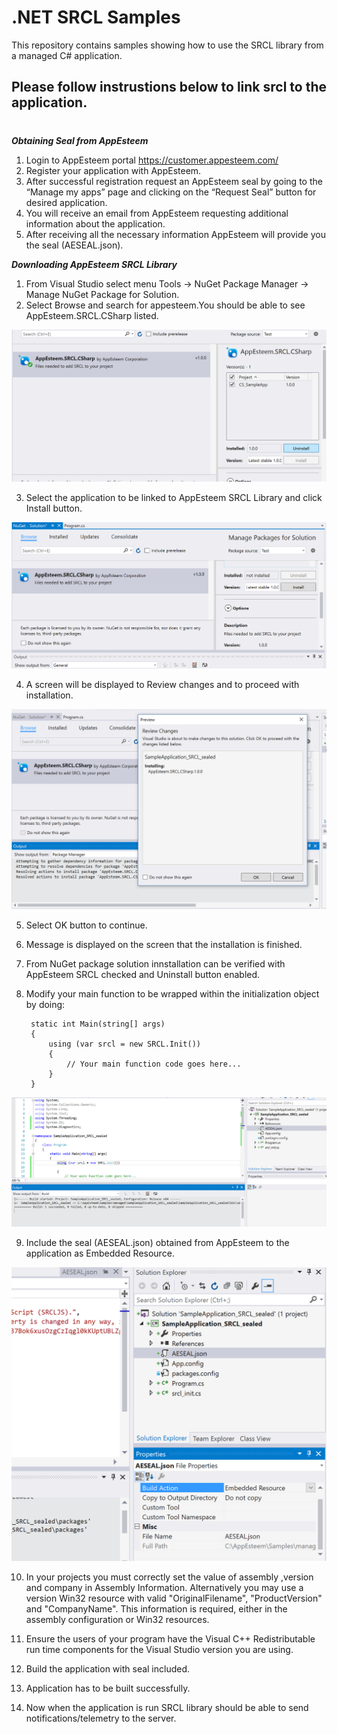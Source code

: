 # .NET SRCL Samples

This repository contains samples showing how to use the SRCL library from a managed C# application.
## Please follow instrustions below to link srcl to the application.
# 
_**Obtaining Seal from AppEsteem**_
1) Login to AppEsteem portal <https://customer.appesteem.com/>
2) Register your application with AppEsteem.
3) After successful registration request an AppEsteem seal by going to the “Manage my apps” page and clicking on the “Request Seal” button for desired application.
4) You will receive an email from AppEsteem requesting additional information about the application.
5) After receiving all the necessary information AppEsteem will provide you the seal (AESEAL.json).

_**Downloading AppEsteem SRCL Library**_
1) From Visual Studio select menu Tools -> NuGet Package Manager ->
 Manage NuGet Package for Solution.
2) Select Browse and search for appesteem.You should be able to see AppEsteem.SRCL.CSharp listed.

 ![GitHub Logo](../media/CSharp_FindPackage.png)

3) Select the application to be linked to AppEsteem SRCL Library and click Install button.

![GitHub Logo](../media/csharp_InstallMessage_2.png)

4) A screen will be displayed to Review changes and to proceed with installation.

![GitHub Logo](../media/csharp_ReviewChanges_3.png)

5) Select OK button to continue.

6) Message is displayed on the screen that the installation is  finished.

7) From NuGet package solution innstallation can be verified with AppEsteem SRCL checked and Uninstall button enabled.

8) Modify your main function to be wrapped within the initialization object by doing:
      
        static int Main(string[] args)
        {
            using (var srcl = new SRCL.Init())
            {
                // Your main function code goes here...
            }
        }

![GitHub Logo](../media/includingsrclincode.png)  

9) Include the seal (AESEAL.json) obtained from AppEsteem to the application as Embedded Resource.

![GitHub Logo](../media/Embeddedseal.png)

10) In your projects you must correctly set the value of assembly ,version and company in Assembly Information. Alternatively you may use a version Win32 resource with valid "OriginalFilename", "ProductVersion" and "CompanyName". This information is required, either in the assembly configuration or Win32 resources.

11) Ensure the users of your program have the Visual C++ Redistributable run time components for the Visual Studio version you are using.

12) Build the application with seal included.

13) Application has to be built successfully.

14) Now when the application is run SRCL library should be able to send notifications/telemetry to  the server.